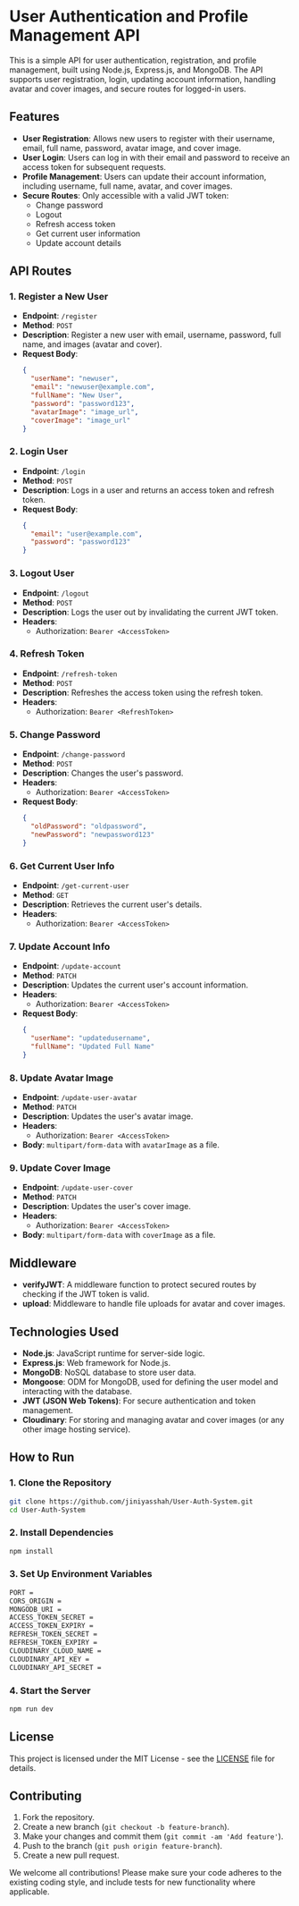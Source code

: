 # User Authentication and Profile Management API

This is a simple API for user authentication, registration, and profile management, built using Node.js, Express.js, and MongoDB. The API supports user registration, login, updating account information, handling avatar and cover images, and secure routes for logged-in users.

## Features

- **User Registration**: Allows new users to register with their username, email, full name, password, avatar image, and cover image.
- **User Login**: Users can log in with their email and password to receive an access token for subsequent requests.
- **Profile Management**: Users can update their account information, including username, full name, avatar, and cover images.
- **Secure Routes**: Only accessible with a valid JWT token:
  - Change password
  - Logout
  - Refresh access token
  - Get current user information
  - Update account details

## API Routes

### 1. **Register a New User**

- **Endpoint**: `/register`
- **Method**: `POST`
- **Description**: Register a new user with email, username, password, full name, and images (avatar and cover).
- **Request Body**:
  ```json
  {
    "userName": "newuser",
    "email": "newuser@example.com",
    "fullName": "New User",
    "password": "password123",
    "avatarImage": "image_url",
    "coverImage": "image_url"
  }
  ```

### 2. **Login User**

- **Endpoint**: `/login`
- **Method**: `POST`
- **Description**: Logs in a user and returns an access token and refresh token.
- **Request Body**:
  ```json
  {
    "email": "user@example.com",
    "password": "password123"
  }
  ```

### 3. **Logout User**

- **Endpoint**: `/logout`
- **Method**: `POST`
- **Description**: Logs the user out by invalidating the current JWT token.
- **Headers**:
  - Authorization: `Bearer <AccessToken>`

### 4. **Refresh Token**

- **Endpoint**: `/refresh-token`
- **Method**: `POST`
- **Description**: Refreshes the access token using the refresh token.
- **Headers**:
  - Authorization: `Bearer <RefreshToken>`

### 5. **Change Password**

- **Endpoint**: `/change-password`
- **Method**: `POST`
- **Description**: Changes the user's password.
- **Headers**:
  - Authorization: `Bearer <AccessToken>`
- **Request Body**:
  ```json
  {
    "oldPassword": "oldpassword",
    "newPassword": "newpassword123"
  }
  ```

### 6. **Get Current User Info**

- **Endpoint**: `/get-current-user`
- **Method**: `GET`
- **Description**: Retrieves the current user's details.
- **Headers**:
  - Authorization: `Bearer <AccessToken>`

### 7. **Update Account Info**

- **Endpoint**: `/update-account`
- **Method**: `PATCH`
- **Description**: Updates the current user's account information.
- **Headers**:
  - Authorization: `Bearer <AccessToken>`
- **Request Body**:
  ```json
  {
    "userName": "updatedusername",
    "fullName": "Updated Full Name"
  }
  ```

### 8. **Update Avatar Image**

- **Endpoint**: `/update-user-avatar`
- **Method**: `PATCH`
- **Description**: Updates the user's avatar image.
- **Headers**:
  - Authorization: `Bearer <AccessToken>`
- **Body**: `multipart/form-data` with `avatarImage` as a file.

### 9. **Update Cover Image**

- **Endpoint**: `/update-user-cover`
- **Method**: `PATCH`
- **Description**: Updates the user's cover image.
- **Headers**:
  - Authorization: `Bearer <AccessToken>`
- **Body**: `multipart/form-data` with `coverImage` as a file.

## Middleware

- **verifyJWT**: A middleware function to protect secured routes by checking if the JWT token is valid.
- **upload**: Middleware to handle file uploads for avatar and cover images.

## Technologies Used

- **Node.js**: JavaScript runtime for server-side logic.
- **Express.js**: Web framework for Node.js.
- **MongoDB**: NoSQL database to store user data.
- **Mongoose**: ODM for MongoDB, used for defining the user model and interacting with the database.
- **JWT (JSON Web Tokens)**: For secure authentication and token management.
- **Cloudinary**: For storing and managing avatar and cover images (or any other image hosting service).

## How to Run

### 1. **Clone the Repository**

```bash
git clone https://github.com/jiniyasshah/User-Auth-System.git
cd User-Auth-System
```

### 2. **Install Dependencies**

```bash
npm install
```

### 3. **Set Up Environment Variables**

```bash
PORT =
CORS_ORIGIN =
MONGODB_URI =
ACCESS_TOKEN_SECRET =
ACCESS_TOKEN_EXPIRY =
REFRESH_TOKEN_SECRET =
REFRESH_TOKEN_EXPIRY =
CLOUDINARY_CLOUD_NAME =
CLOUDINARY_API_KEY =
CLOUDINARY_API_SECRET =
```

### 4. **Start the Server**

```bash
npm run dev
```

## License

This project is licensed under the MIT License - see the [LICENSE](LICENSE) file for details.

## Contributing

1. Fork the repository.
2. Create a new branch (`git checkout -b feature-branch`).
3. Make your changes and commit them (`git commit -am 'Add feature'`).
4. Push to the branch (`git push origin feature-branch`).
5. Create a new pull request.

We welcome all contributions! Please make sure your code adheres to the existing coding style, and include tests for new functionality where applicable.
